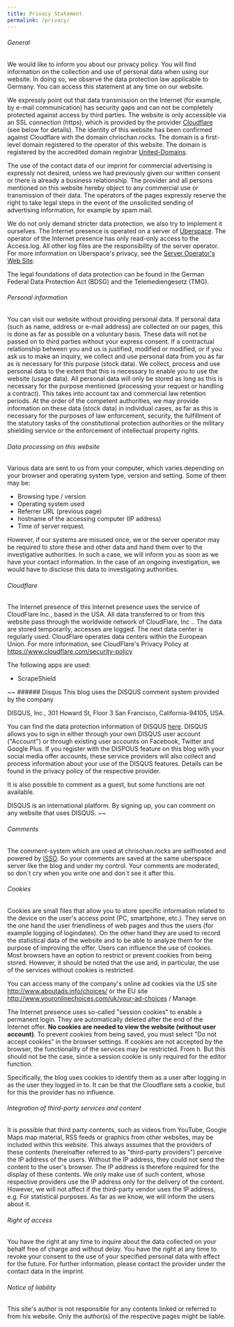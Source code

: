 ```yaml
---
title: Privacy Statement
permalink: /privacy/
---
```


###### General
We would like to inform you about our privacy policy. You will find information on the collection and use of personal data when using our website. In doing so, we observe the data protection law applicable to Germany. You can access this statement at any time on our website.

We expressly point out that data transmission on the Internet (for example, by e-mail communication) has security gaps and can not be completely protected against access by third parties. The website is only accessible via an SSL connection (https), which is provided by the provider [Cloudflare](http://cloudflare.com/) (see below for details). The identity of this website has been confirmed against Cloudflare with the domain chrischan.rocks. The domain is a first-level domain registered to the operator of this website. The domain is registered by the accredited domain registrar [United-Domains](http://united-domains.de/).

The use of the contact data of our imprint for commercial advertising is expressly not desired, unless we had previously given our written consent or there is already a business relationship. The provider and all persons mentioned on this website hereby object to any commercial use or transmission of their data. The operators of the pages expressly reserve the right to take legal steps in the event of the unsolicited sending of advertising information, for example by spam mail.

We do not only demand stricter data protection, we also try to implement it ourselves. The Internet presence is operated on a server of [Uberspace](https://uberspace.de). The operator of the Internet presence has only read-only access to the Access.log. All other log files are the responsibility of the server operator. For more information on Uberspace's privacy, see the [Server Operator's Web Site](https://uberspace.com/privacy).

The legal foundations of data protection can be found in the German Federal Data Protection Act (BDSG) and the Telemediengesetz (TMG).

###### Personal information
You can visit our website without providing personal data. If personal data (such as name, address or e-mail address) are collected on our pages, this is done as far as possible on a voluntary basis.
These data will not be passed on to third parties without your express consent. If a contractual relationship between you and us is justified, modified or modified, or if you ask us to make an inquiry, we collect and use personal data from you as far as is necessary for this purpose (stock data). We collect, process and use personal data to the extent that this is necessary to enable you to use the website (usage data). All personal data will only be stored as long as this is necessary for the purpose mentioned (processing your request or handling a contract). This takes into account tax and commercial law retention periods. At the order of the competent authorities, we may provide information on these data (stock data) in individual cases, as far as this is necessary for the purposes of law enforcement, security, the fulfillment of the statutory tasks of the constitutional protection authorities or the military shielding service or the enforcement of intellectual property rights.

###### Data processing on this website
Various data are sent to us from your computer, which varies depending on your browser and operating system type, version and setting. Some of them may be:

- Browsing type / version
- Operating system used
- Referrer URL (previous page)
- hostname of the accessing computer (IP address)
- Time of server request.

However, if our systems are misused once, we or the server operator may be required to store these and other data and hand them over to the investigative authorities. In such a case, we will inform you as soon as we have your contact information. In the case of an ongoing investigation, we would have to disclose this data to investigating authorities.

###### Cloudflare
The Internet presence of this Internet presence uses the service of CloudFlare Inc., based in the USA. All data transferred to or from this website pass through the worldwide network of CloudFlare, Inc .. The data are stored temporarily, accesses are logged. The next data center is regularly used. CloudFlare operates data centers within the European Union. For more information, see CloudFlare's Privacy Policy at https://www.cloudflare.com/security-policy

The following apps are used:

- ScrapeShield

~~ ###### Disqus
This blog uses the DISQUS comment system provided by the company

DISQUS, Inc., 
301 Howard St, Floor 3 
San Francisco, California-94105, USA. 

You can find the data protection information of DISQUS [here](https://help.disqus.com/customer/en/portal/topics/215159-terms-and-policies/articles). DISQUS allows you to sign in either through your own DISQUS user account ("Account") or through existing user accounts on Facebook, Twitter and Google Plus. If you register with the DISPOUS feature on this blog with your social media offer accounts, these service providers will also collect and process information about your use of the DISQUS features. Details can be found in the privacy policy of the respective provider.

It is also possible to comment as a guest, but some functions are not available.

DISQUS is an international platform. By signing up, you can comment on any website that uses DISQUS.
~~

###### Comments
The comment-system which are used at chrischan.rocks are selfhosted and powered by [ISSO](https://posativ.org/isso/).
So your comments are saved at the same uberspace server like the blog and under my control.
Your comments are moderated, so don´t cry when you write one and don´t see it after this.

###### Cookies
Cookies are small files that allow you to store specific information related to the device on the user's access point (PC, smartphone, etc.). They serve on the one hand the user friendliness of web pages and thus the users (for example logging of logindates). On the other hand they are used to record the statistical data of the website and to be able to analyze them for the purpose of improving the offer. Users can influence the use of cookies. Most browsers have an option to restrict or prevent cookies from being stored. However, it should be noted that the use and, in particular, the use of the services without cookies is restricted.

You can access many of the company's online ad cookies via the US site http://www.aboutads.info/choices/ or the EU site http://www.youronlinechoices.com/uk/your-ad-choices / Manage.

The Internet presence uses so-called "session cookies" to enable a permanent login. They are automatically deleted after the end of the Internet offer. **No cookies are needed to view the website (without user account)**. To prevent cookies from being saved, you must select "Do not accept cookies" in the browser settings. If cookies are not accepted by the browser, the functionality of the services may be restricted. From h. But this should not be the case, since a session cookie is only required for the editor function.

Specifically, the blog uses cookies to identify them as a user after logging in as the user they logged in to.
It can be that the Cloudflare sets a cookie, but for this the provider has no influence.

###### Integration of third-party services and content
It is possible that third party contents, such as videos from YouTube, Google Maps map material, RSS feeds or graphics from other websites, may be included within this website. This always assumes that the providers of these contents (hereinafter referred to as "third-party providers") perceive the IP address of the users. Without the IP address, they could not send the content to the user's browser. The IP address is therefore required for the display of these contents. We only make use of such content, whose respective providers use the IP address only for the delivery of the content. However, we will not affect if the third-party vendor uses the IP address, e.g. For statistical purposes. As far as we know, we will inform the users about it.

###### Right of access
You have the right at any time to inquire about the data collected on your behalf free of charge and without delay. You have the right at any time to revoke your consent to the use of your specified personal data with effect for the future. For further information, please contact the provider under the contact data in the imprint.

###### Notice of liability
This site's author is not responsible for any contents linked or referred to from his website. Only the author(s) of the respective pages might be liable.